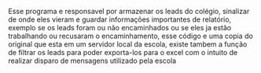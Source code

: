 Esse programa e responsavel por armazenar os leads do colégio, sinalizar de onde eles vieram e guardar informações importantes de relatório, exemplo se os leads foram ou não encaminhados ou se eles ja estão trabalhando ou recusaram o encaminhamento, esse código e uma copia do original que esta em um servidor local da escola, existe tambem a função de filtrar os leads para poder exporta-los para o excel com o intuito de realizar disparo de mensagens utilizado pela escola
